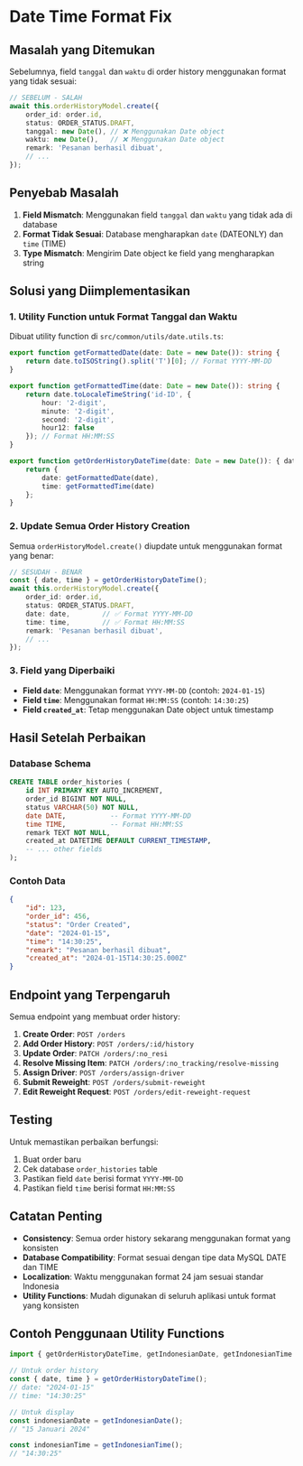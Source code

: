 # Date Time Format Fix

## Masalah yang Ditemukan

Sebelumnya, field `tanggal` dan `waktu` di order history menggunakan format yang tidak sesuai:

```typescript
// SEBELUM - SALAH
await this.orderHistoryModel.create({
    order_id: order.id,
    status: ORDER_STATUS.DRAFT,
    tanggal: new Date(), // ❌ Menggunakan Date object
    waktu: new Date(),   // ❌ Menggunakan Date object
    remark: 'Pesanan berhasil dibuat',
    // ...
});
```

## Penyebab Masalah

1. **Field Mismatch**: Menggunakan field `tanggal` dan `waktu` yang tidak ada di database
2. **Format Tidak Sesuai**: Database mengharapkan `date` (DATEONLY) dan `time` (TIME)
3. **Type Mismatch**: Mengirim Date object ke field yang mengharapkan string

## Solusi yang Diimplementasikan

### 1. Utility Function untuk Format Tanggal dan Waktu

Dibuat utility function di `src/common/utils/date.utils.ts`:

```typescript
export function getFormattedDate(date: Date = new Date()): string {
    return date.toISOString().split('T')[0]; // Format YYYY-MM-DD
}

export function getFormattedTime(date: Date = new Date()): string {
    return date.toLocaleTimeString('id-ID', { 
        hour: '2-digit', 
        minute: '2-digit', 
        second: '2-digit',
        hour12: false 
    }); // Format HH:MM:SS
}

export function getOrderHistoryDateTime(date: Date = new Date()): { date: string; time: string } {
    return {
        date: getFormattedDate(date),
        time: getFormattedTime(date)
    };
}
```

### 2. Update Semua Order History Creation

Semua `orderHistoryModel.create()` diupdate untuk menggunakan format yang benar:

```typescript
// SESUDAH - BENAR
const { date, time } = getOrderHistoryDateTime();
await this.orderHistoryModel.create({
    order_id: order.id,
    status: ORDER_STATUS.DRAFT,
    date: date,        // ✅ Format YYYY-MM-DD
    time: time,        // ✅ Format HH:MM:SS
    remark: 'Pesanan berhasil dibuat',
    // ...
});
```

### 3. Field yang Diperbaiki

- **Field `date`**: Menggunakan format `YYYY-MM-DD` (contoh: `2024-01-15`)
- **Field `time`**: Menggunakan format `HH:MM:SS` (contoh: `14:30:25`)
- **Field `created_at`**: Tetap menggunakan Date object untuk timestamp

## Hasil Setelah Perbaikan

### Database Schema
```sql
CREATE TABLE order_histories (
    id INT PRIMARY KEY AUTO_INCREMENT,
    order_id BIGINT NOT NULL,
    status VARCHAR(50) NOT NULL,
    date DATE,           -- Format YYYY-MM-DD
    time TIME,           -- Format HH:MM:SS
    remark TEXT NOT NULL,
    created_at DATETIME DEFAULT CURRENT_TIMESTAMP,
    -- ... other fields
);
```

### Contoh Data
```json
{
    "id": 123,
    "order_id": 456,
    "status": "Order Created",
    "date": "2024-01-15",
    "time": "14:30:25",
    "remark": "Pesanan berhasil dibuat",
    "created_at": "2024-01-15T14:30:25.000Z"
}
```

## Endpoint yang Terpengaruh

Semua endpoint yang membuat order history:

1. **Create Order**: `POST /orders`
2. **Add Order History**: `POST /orders/:id/history`
3. **Update Order**: `PATCH /orders/:no_resi`
4. **Resolve Missing Item**: `PATCH /orders/:no_tracking/resolve-missing`
5. **Assign Driver**: `POST /orders/assign-driver`
6. **Submit Reweight**: `POST /orders/submit-reweight`
7. **Edit Reweight Request**: `POST /orders/edit-reweight-request`

## Testing

Untuk memastikan perbaikan berfungsi:

1. Buat order baru
2. Cek database `order_histories` table
3. Pastikan field `date` berisi format `YYYY-MM-DD`
4. Pastikan field `time` berisi format `HH:MM:SS`

## Catatan Penting

- **Consistency**: Semua order history sekarang menggunakan format yang konsisten
- **Database Compatibility**: Format sesuai dengan tipe data MySQL DATE dan TIME
- **Localization**: Waktu menggunakan format 24 jam sesuai standar Indonesia
- **Utility Functions**: Mudah digunakan di seluruh aplikasi untuk format yang konsisten

## Contoh Penggunaan Utility Functions

```typescript
import { getOrderHistoryDateTime, getIndonesianDate, getIndonesianTime } from '../common/utils/date.utils';

// Untuk order history
const { date, time } = getOrderHistoryDateTime();
// date: "2024-01-15"
// time: "14:30:25"

// Untuk display
const indonesianDate = getIndonesianDate();
// "15 Januari 2024"

const indonesianTime = getIndonesianTime();
// "14:30:25"
```
